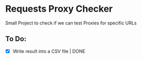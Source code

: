 # Requests Proxy Checker

Small Project to check if we can test Proxies for specific URLs

## To Do:
- [X] Write result into a CSV file | DONE